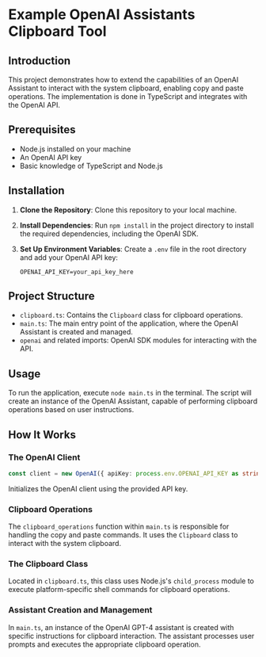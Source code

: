 # Example OpenAI Assistants Clipboard Tool

## Introduction

This project demonstrates how to extend the capabilities of an OpenAI Assistant to interact with the system clipboard, enabling copy and paste operations. The implementation is done in TypeScript and integrates with the OpenAI API.

## Prerequisites

- Node.js installed on your machine
- An OpenAI API key
- Basic knowledge of TypeScript and Node.js

## Installation

1. **Clone the Repository**: Clone this repository to your local machine.

2. **Install Dependencies**: Run `npm install` in the project directory to install the required dependencies, including the OpenAI SDK.

3. **Set Up Environment Variables**: Create a `.env` file in the root directory and add your OpenAI API key:

   ```
   OPENAI_API_KEY=your_api_key_here
   ```

## Project Structure

- `clipboard.ts`: Contains the `Clipboard` class for clipboard operations.
- `main.ts`: The main entry point of the application, where the OpenAI Assistant is created and managed.
- `openai` and related imports: OpenAI SDK modules for interacting with the API.

## Usage

To run the application, execute `node main.ts` in the terminal. The script will create an instance of the OpenAI Assistant, capable of performing clipboard operations based on user instructions.

## How It Works

### The OpenAI Client

```typescript
const client = new OpenAI({ apiKey: process.env.OPENAI_API_KEY as string })
```

Initializes the OpenAI client using the provided API key.

### Clipboard Operations

The `clipboard_operations` function within `main.ts` is responsible for handling the copy and paste commands. It uses the `Clipboard` class to interact with the system clipboard.

### The Clipboard Class

Located in `clipboard.ts`, this class uses Node.js's `child_process` module to execute platform-specific shell commands for clipboard operations.

### Assistant Creation and Management

In `main.ts`, an instance of the OpenAI GPT-4 assistant is created with specific instructions for clipboard interaction. The assistant processes user prompts and executes the appropriate clipboard operation.
